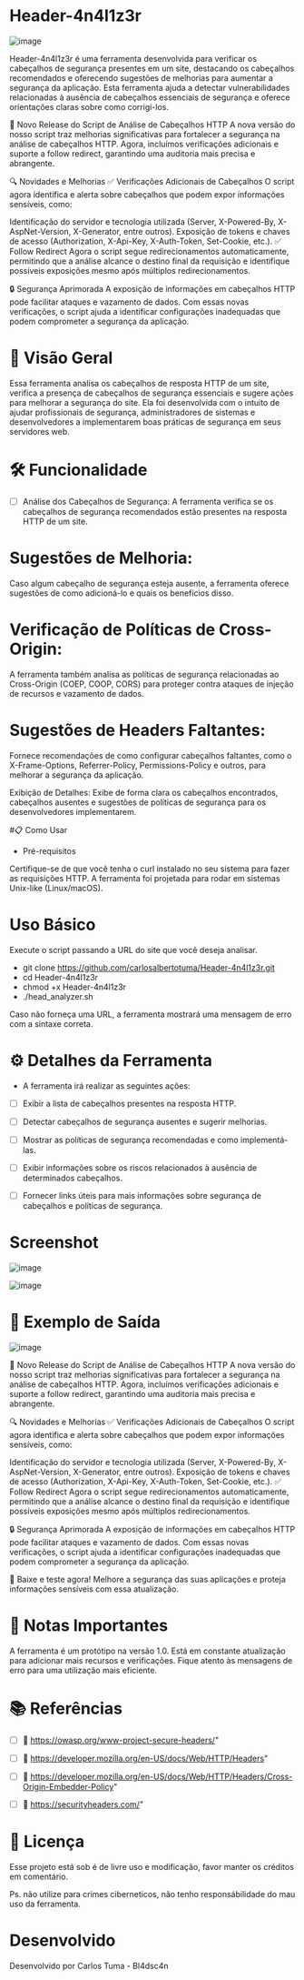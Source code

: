 # Header-4n4l1z3r

![image](https://github.com/user-attachments/assets/12fbbb9b-709f-47bd-b8e3-1fc849f10f5f)


Header-4n4l1z3r é uma ferramenta desenvolvida para verificar os cabeçalhos de segurança presentes em um site, destacando os cabeçalhos recomendados e oferecendo sugestões de melhorias para aumentar a segurança da aplicação. Esta ferramenta ajuda a detectar vulnerabilidades relacionadas à ausência de cabeçalhos essenciais de segurança e oferece orientações claras sobre como corrigi-los.

🚀 Novo Release do Script de Análise de Cabeçalhos HTTP
A nova versão do nosso script traz melhorias significativas para fortalecer a segurança na análise de cabeçalhos HTTP. Agora, incluímos verificações adicionais e suporte a follow redirect, garantindo uma auditoria mais precisa e abrangente.

🔍 Novidades e Melhorias
✅ Verificações Adicionais de Cabeçalhos
O script agora identifica e alerta sobre cabeçalhos que podem expor informações sensíveis, como:

Identificação do servidor e tecnologia utilizada (Server, X-Powered-By, X-AspNet-Version, X-Generator, entre outros).
Exposição de tokens e chaves de acesso (Authorization, X-Api-Key, X-Auth-Token, Set-Cookie, etc.).
✅ Follow Redirect
Agora o script segue redirecionamentos automaticamente, permitindo que a análise alcance o destino final da requisição e identifique possíveis exposições mesmo após múltiplos redirecionamentos.

🔒 Segurança Aprimorada
A exposição de informações em cabeçalhos HTTP pode facilitar ataques e vazamento de dados. Com essas novas verificações, o script ajuda a identificar configurações inadequadas que podem comprometer a segurança da aplicação.

# 🚀 Visão Geral
Essa ferramenta analisa os cabeçalhos de resposta HTTP de um site, verifica a presença de cabeçalhos de segurança essenciais e sugere ações para melhorar a segurança do site. Ela foi desenvolvida com o intuito de ajudar profissionais de segurança, administradores de sistemas e desenvolvedores a implementarem boas práticas de segurança em seus servidores web.

# 🛠️ Funcionalidade
- [ ] Análise dos Cabeçalhos de Segurança:
A ferramenta verifica se os cabeçalhos de segurança recomendados estão presentes na resposta HTTP de um site.

# Sugestões de Melhoria:
Caso algum cabeçalho de segurança esteja ausente, a ferramenta oferece sugestões de como adicioná-lo e quais os benefícios disso.

# Verificação de Políticas de Cross-Origin:
A ferramenta também analisa as políticas de segurança relacionadas ao Cross-Origin (COEP, COOP, CORS) para proteger contra ataques de injeção de recursos e vazamento de dados.

# Sugestões de Headers Faltantes:
Fornece recomendações de como configurar cabeçalhos faltantes, como o X-Frame-Options, Referrer-Policy, Permissions-Policy e outros, para melhorar a segurança da aplicação.

Exibição de Detalhes:
Exibe de forma clara os cabeçalhos encontrados, cabeçalhos ausentes e sugestões de políticas de segurança para os desenvolvedores implementarem.

#📋 Como Usar

- Pré-requisitos

Certifique-se de que você tenha o curl instalado no seu sistema para fazer as requisições HTTP.
A ferramenta foi projetada para rodar em sistemas Unix-like (Linux/macOS).

# Uso Básico
Execute o script passando a URL do site que você deseja analisar.

- git clone https://github.com/carlosalbertotuma/Header-4n4l1z3r.git
- cd Header-4n4l1z3r
- chmod +x Header-4n4l1z3r
- ./head_analyzer.sh <URL>

Caso não forneça uma URL, a ferramenta mostrará uma mensagem de erro com a sintaxe correta.

# ⚙️ Detalhes da Ferramenta

- A ferramenta irá realizar as seguintes ações:

- [ ] Exibir a lista de cabeçalhos presentes na resposta HTTP.
- [ ] Detectar cabeçalhos de segurança ausentes e sugerir melhorias.
- [ ] Mostrar as políticas de segurança recomendadas e como implementá-las.
- [ ] Exibir informações sobre os riscos relacionados à ausência de determinados cabeçalhos.
- [ ] Fornecer links úteis para mais informações sobre segurança de cabeçalhos e políticas de segurança.


# Screenshot

![image](https://github.com/user-attachments/assets/5a0d2167-0bcc-433a-a577-5682994aeb29)

![image](https://github.com/user-attachments/assets/d927b5cb-9bde-46fa-a751-1f60ff0fd6bc)


# 🚨 Exemplo de Saída

![image](https://github.com/user-attachments/assets/ac709234-296d-4a0f-a1a5-691fabf847fe)

🚀 Novo Release do Script de Análise de Cabeçalhos HTTP
A nova versão do nosso script traz melhorias significativas para fortalecer a segurança na análise de cabeçalhos HTTP. Agora, incluímos verificações adicionais e suporte a follow redirect, garantindo uma auditoria mais precisa e abrangente.

🔍 Novidades e Melhorias
✅ Verificações Adicionais de Cabeçalhos
O script agora identifica e alerta sobre cabeçalhos que podem expor informações sensíveis, como:

Identificação do servidor e tecnologia utilizada (Server, X-Powered-By, X-AspNet-Version, X-Generator, entre outros).
Exposição de tokens e chaves de acesso (Authorization, X-Api-Key, X-Auth-Token, Set-Cookie, etc.).
✅ Follow Redirect
Agora o script segue redirecionamentos automaticamente, permitindo que a análise alcance o destino final da requisição e identifique possíveis exposições mesmo após múltiplos redirecionamentos.

🔒 Segurança Aprimorada
A exposição de informações em cabeçalhos HTTP pode facilitar ataques e vazamento de dados. Com essas novas verificações, o script ajuda a identificar configurações inadequadas que podem comprometer a segurança da aplicação.

📌 Baixe e teste agora! Melhore a segurança das suas aplicações e proteja informações sensíveis com essa atualização.

# 📝 Notas Importantes
A ferramenta é um protótipo na versão 1.0.
Está em constante atualização para adicionar mais recursos e verificações.
Fique atento às mensagens de erro para uma utilização mais eficiente.


# 📚 Referências
- [ ] 🔗 https://owasp.org/www-project-secure-headers/"
- [ ] 🔗 https://developer.mozilla.org/en-US/docs/Web/HTTP/Headers"
- [ ] 🔗 https://developer.mozilla.org/en-US/docs/Web/HTTP/Headers/Cross-Origin-Embedder-Policy"
- [ ] 🔗 https://securityheaders.com/"


# 📝 Licença

Esse projeto está sob é de livre uso e modificação, favor manter os créditos em comentário.
 
Ps. não utilize para crimes ciberneticos, não tenho responsábilidade do mau uso da ferramenta.

# Desenvolvido

Desenvolvido por Carlos Tuma - Bl4dsc4n
